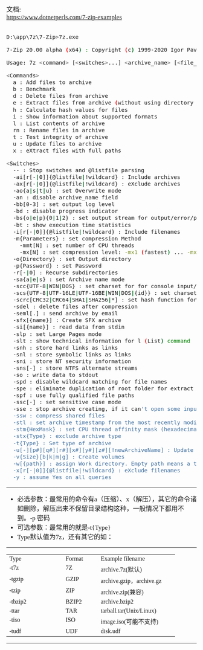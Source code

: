 <span  style="font-family: Simsun,serif; font-size: 17px; ">

文档:   
https://www.dotnetperls.com/7-zip-examples

~~~sh

D:\app\7z\7-Zip>7z.exe

7-Zip 20.00 alpha (x64) : Copyright (c) 1999-2020 Igor Pavlov : 2020-02-06

Usage: 7z <command> [<switches>...] <archive_name> [<file_names>...] [@listfile]

<Commands>
  a : Add files to archive
  b : Benchmark
  d : Delete files from archive
  e : Extract files from archive (without using directory names)
  h : Calculate hash values for files
  i : Show information about supported formats
  l : List contents of archive
  rn : Rename files in archive
  t : Test integrity of archive
  u : Update files to archive
  x : eXtract files with full paths

<Switches>
  -- : Stop switches and @listfile parsing
  -ai[r[-|0]]{@listfile|!wildcard} : Include archives
  -ax[r[-|0]]{@listfile|!wildcard} : eXclude archives
  -ao{a|s|t|u} : set Overwrite mode
  -an : disable archive_name field
  -bb[0-3] : set output log level
  -bd : disable progress indicator
  -bs{o|e|p}{0|1|2} : set output stream for output/error/progress line
  -bt : show execution time statistics
  -i[r[-|0]]{@listfile|!wildcard} : Include filenames
  -m{Parameters} : set compression Method
    -mmt[N] : set number of CPU threads
    -mx[N] : set compression level: -mx1 (fastest) ... -mx9 (ultra)
  -o{Directory} : set Output directory
  -p{Password} : set Password
  -r[-|0] : Recurse subdirectories
  -sa{a|e|s} : set Archive name mode
  -scc{UTF-8|WIN|DOS} : set charset for for console input/output
  -scs{UTF-8|UTF-16LE|UTF-16BE|WIN|DOS|{id}} : set charset for list files
  -scrc[CRC32|CRC64|SHA1|SHA256|*] : set hash function for x, e, h commands
  -sdel : delete files after compression
  -seml[.] : send archive by email
  -sfx[{name}] : Create SFX archive
  -si[{name}] : read data from stdin
  -slp : set Large Pages mode
  -slt : show technical information for l (List) command
  -snh : store hard links as links
  -snl : store symbolic links as links
  -sni : store NT security information
  -sns[-] : store NTFS alternate streams
  -so : write data to stdout
  -spd : disable wildcard matching for file names
  -spe : eliminate duplication of root folder for extract command
  -spf : use fully qualified file paths
  -ssc[-] : set sensitive case mode
  -sse : stop archive creating, if it can't open some input file
  -ssw : compress shared files
  -stl : set archive timestamp from the most recently modified file
  -stm{HexMask} : set CPU thread affinity mask (hexadecimal number)
  -stx{Type} : exclude archive type
  -t{Type} : Set type of archive
  -u[-][p#][q#][r#][x#][y#][z#][!newArchiveName] : Update options
  -v{Size}[b|k|m|g] : Create volumes
  -w[{path}] : assign Work directory. Empty path means a temporary directory
  -x[r[-|0]]{@listfile|!wildcard} : eXclude filenames
  -y : assume Yes on all queries

~~~

---

- 必选参数：最常用的命令有a（压缩）、x（解压），其它的命令诸如删除，解压出来不保留目录结构这种，一般情况下都用不到。-p 密码
- 可选参数：最常用的就是-t{Type}
- Type默认值为7z，还有其它的如：

---

<table cellspacing="0" cellpadding="0" width="400" border="0"><tbody>     <tr>       <td valign="top" width="133">Type</td>        <td valign="top" width="77">Format</td>        <td valign="top" width="189">Example filename</td>     </tr>      <tr>       <td valign="top" width="133">-t7z</td>        <td valign="top" width="77">7Z</td>        <td valign="top" width="189">archive.7z(默认)</td>     </tr>      <tr>       <td valign="top" width="133">-tgzip</td>        <td valign="top" width="77">GZIP</td>        <td valign="top" width="189">archive.gzip，archive.gz</td>     </tr>      <tr>       <td valign="top" width="133">-tzip</td>        <td valign="top" width="77">ZIP</td>        <td valign="top" width="189">archive.zip(兼容)</td>     </tr>      <tr>       <td valign="top" width="133">-tbzip2</td>        <td valign="top" width="77">BZIP2</td>        <td valign="top" width="189">archive.bzip2</td>     </tr>      <tr>       <td valign="top" width="133">-ttar</td>        <td valign="top" width="77">TAR</td>        <td valign="top" width="189">tarball.tar(Unix/Linux)</td>     </tr>      <tr>       <td valign="top" width="133">-tiso</td>        <td valign="top" width="77">ISO</td>        <td valign="top" width="189">image.iso(可能不支持)</td>     </tr>      <tr>       <td valign="top" width="133">-tudf</td>        <td valign="top" width="77">UDF</td>        <td valign="top" width="189">disk.udf</td>     </tr>   </tbody></table>

---

</span>
